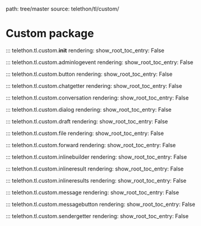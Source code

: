 path: tree/master
source: telethon/tl/custom/

# Custom package

::: telethon.tl.custom.__init__
    rendering:
        show_root_toc_entry: False

::: telethon.tl.custom.adminlogevent
    rendering:
        show_root_toc_entry: False

::: telethon.tl.custom.button
    rendering:
        show_root_toc_entry: False

::: telethon.tl.custom.chatgetter
    rendering:
        show_root_toc_entry: False

::: telethon.tl.custom.conversation
    rendering:
        show_root_toc_entry: False

::: telethon.tl.custom.dialog
    rendering:
        show_root_toc_entry: False

::: telethon.tl.custom.draft
    rendering:
        show_root_toc_entry: False
        
::: telethon.tl.custom.file
    rendering:
        show_root_toc_entry: False
        
::: telethon.tl.custom.forward
    rendering:
        show_root_toc_entry: False
        
::: telethon.tl.custom.inlinebuilder
    rendering:
        show_root_toc_entry: False
         
::: telethon.tl.custom.inlineresult
    rendering:
        show_root_toc_entry: False
        
::: telethon.tl.custom.inlineresults
    rendering:
        show_root_toc_entry: False
        
::: telethon.tl.custom.message
    rendering:
        show_root_toc_entry: False
             
::: telethon.tl.custom.messagebutton
    rendering:
        show_root_toc_entry: False
         
::: telethon.tl.custom.sendergetter
    rendering:
        show_root_toc_entry: False
